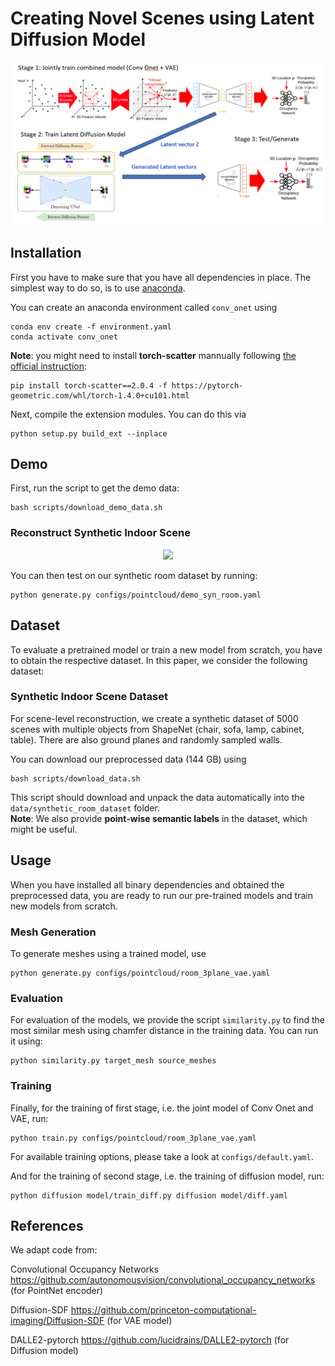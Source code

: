 # Creating Novel Scenes using Latent Diffusion Model

<div style="text-align: center">
<img src="media/3e536386519667cdb7d62d2fc2326e2.png" width="600"/>
</div>


## Installation
First you have to make sure that you have all dependencies in place.
The simplest way to do so, is to use [anaconda](https://www.anaconda.com/). 

You can create an anaconda environment called `conv_onet` using
```
conda env create -f environment.yaml
conda activate conv_onet
```
**Note**: you might need to install **torch-scatter** mannually following [the official instruction](https://github.com/rusty1s/pytorch_scatter#pytorch-140):
```
pip install torch-scatter==2.0.4 -f https://pytorch-geometric.com/whl/torch-1.4.0+cu101.html
```

Next, compile the extension modules.
You can do this via
```
python setup.py build_ext --inplace
```

## Demo
First, run the script to get the demo data:
```
bash scripts/download_demo_data.sh
```


### Reconstruct Synthetic Indoor Scene
<div style="text-align: center">
<img src="media/demo_syn_room.gif" width="600"/>
</div>

You can then test on our synthetic room dataset by running: 
```
python generate.py configs/pointcloud/demo_syn_room.yaml
```
## Dataset

To evaluate a pretrained model or train a new model from scratch, you have to obtain the respective dataset.
In this paper, we consider the following dataset:

### Synthetic Indoor Scene Dataset
For scene-level reconstruction, we create a synthetic dataset of 5000
scenes with multiple objects from ShapeNet (chair, sofa, lamp, cabinet, table). There are also ground planes and randomly sampled walls.

You can download our preprocessed data (144 GB) using

```
bash scripts/download_data.sh
```

This script should download and unpack the data automatically into the `data/synthetic_room_dataset` folder.  
**Note**: We also provide **point-wise semantic labels** in the dataset, which might be useful.


## Usage
When you have installed all binary dependencies and obtained the preprocessed data, you are ready to run our pre-trained models and train new models from scratch.

### Mesh Generation
To generate meshes using a trained model, use
```
python generate.py configs/pointcloud/room_3plane_vae.yaml
```

### Evaluation
For evaluation of the models, we provide the script `similarity.py` to find the most similar mesh using chamfer distance in the training data. You can run it using:
```
python similarity.py target_mesh source_meshes
```

### Training
Finally, for the training of first stage, i.e. the joint model of Conv Onet and VAE, run:
```
python train.py configs/pointcloud/room_3plane_vae.yaml
```
For available training options, please take a look at `configs/default.yaml`.

And for the training of second stage, i.e. the training of diffusion model, run:

```
python diffusion model/train_diff.py diffusion model/diff.yaml
```

## References
We adapt code from:

Convolutional Occupancy Networks https://github.com/autonomousvision/convolutional_occupancy_networks (for PointNet encoder)

Diffusion-SDF https://github.com/princeton-computational-imaging/Diffusion-SDF (for VAE model)

DALLE2-pytorch https://github.com/lucidrains/DALLE2-pytorch (for Diffusion model)
